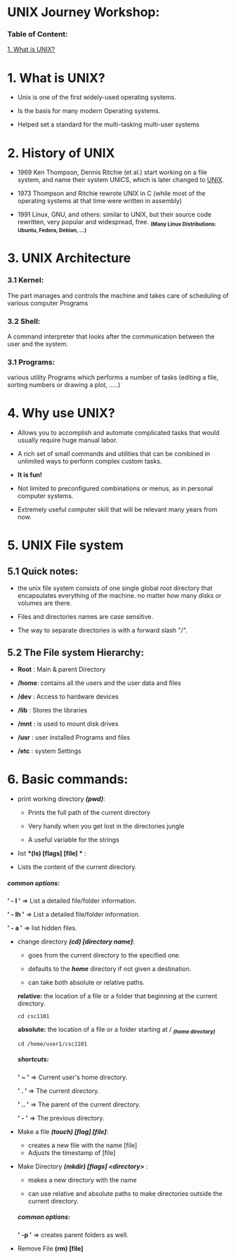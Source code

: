 # UNIX Journey Workshop:

### Table of Content:
[1. What is UNIX?](#1-what-is-unix-?)

# 1. What is UNIX?
  - Unix is one of the first widely-used operating systems.

  - Is the basis for many modern Operating systems.

  - Helped set a standard for the multi-tasking multi-user systems

# 2. History of UNIX
- 1969 Ken Thompson, Dennis Ritchie (et al.) start working on a file
system, and name their system UNICS, which is later changed
to [UNIX](https://www.youtube.com/watch?v=JoVQTPbD6UY).

- 1973 Thompson and Ritchie rewrote UNIX in C (while most of the
operating systems at that time were written in assembly)

- 1991 Linux, GNU, and others: similar to UNIX, but their source
code rewritten, very popular and widespread, free.
__<sub>(Many Linux Distributions: Ubuntu, Fedora, Debian, ...)<sub>__

# 3. UNIX Architecture
### 3.1 Kernel:
The part manages and controls the machine and takes care of scheduling of various computer Programs

### 3.2 Shell:
A command interpreter that looks after the communication between the user and the system.

### 3.1 Programs:
various utility Programs which performs a number of tasks (editing a file,  sorting numbers or drawing a plot, .....)


# 4. Why use UNIX?
- Allows you to accomplish and automate complicated tasks that would usually require huge manual labor.

- A rich set of small commands and utilities that can be
combined in unlimited ways to perform complex custom tasks.

- __It is fun!__

- Not limited to preconfigured combinations or menus, as in
personal computer systems.

- Extremely useful computer skill that will be relevant many years from now.

# 5. UNIX File system

## 5.1 Quick notes:
-  the unix file system consists of one single global root directory that encapsulates everything of the machine. no matter how many disks or volumes are there.

- Files and directories names are case sensitive.

- The way to separate directories is with a forward slash "/".


## 5.2 The File system Hierarchy:
- __Root__ : Main & parent Directory

- __/home__: contains all the users and the user data and files

- __/dev__ : Access to hardware devices

- __/lib__ : Stores the libraries

- __/mnt__ : is used to mount disk drives

- __/usr__ : user installed Programs and files

- __/etc__ : system Settings


# 6. Basic commands:

- print working directory __*(pwd)*__:
  - Prints the full path of the current directory

  - Very handy when you get lost in the directories jungle

  - A useful variable for the strings


-  list __*(ls) [flags] [file] *__ :
  - Lists the content of the current directory.

  ##### common options:

  **' - l '** => List a detailed file/folder information.

  **' - lh '** => List a detailed file/folder information.

  **' - a '** => list hidden files.

- change directory _**(cd) [directory name]**_:
  - goes from the current directory to the specified one.

  - defaults to the _**home**_ directory if not given a destination.

  - can take both absolute or relative paths.

  **relative:**
  the location of a file or a folder that beginning at the current directory.

  ```shell
  cd csc1101
  ```

  **absolute:**
  the location of a file or a folder starting at /  <sub>__*(home directory)*__<sub>
  ```shell
  cd /home/user1/csc1101
  ```

  ##### shortcuts:
  **' ~ '** => Current user's home directory.

  **' . '** => The current directory.

  **' .. '** => The parent of the current directory.

  **' - '** => The previous directory.

- Make a file __*(touch) [flag] [file]*__:
  - creates a new file with the name [file]
  - Adjusts the timestamp of [file]

- Make Directory __*(mkdir) [flags] \<directory\>*__ :

  - makes a new directory with the name <directory>

  - can use relative and absolute paths to make directories outside the current directory.

  ##### common options:
  **' -p '** => creates parent folders as well.

- Remove File __(rm) [file]__
